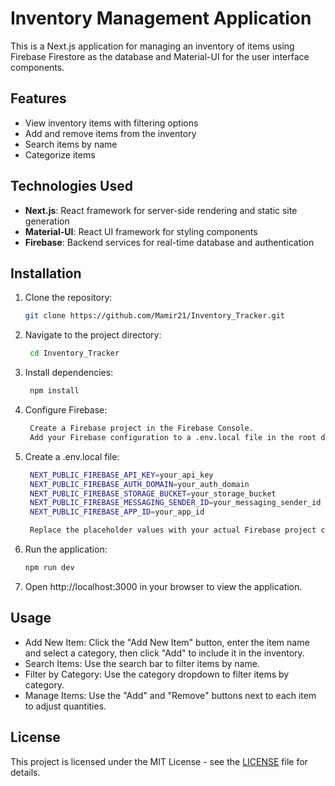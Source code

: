 # Inventory Management Application

This is a Next.js application for managing an inventory of items using Firebase Firestore as the database and Material-UI for the user interface components.

## Features

- View inventory items with filtering options
- Add and remove items from the inventory
- Search items by name
- Categorize items

## Technologies Used

- **Next.js**: React framework for server-side rendering and static site generation
- **Material-UI**: React UI framework for styling components
- **Firebase**: Backend services for real-time database and authentication

## Installation

1. Clone the repository:
   ```bash
   git clone https://github.com/Mamir21/Inventory_Tracker.git

2. Navigate to the project directory:
   ```bash
    cd Inventory_Tracker

3. Install dependencies:
   ```bash
    npm install

4. Configure Firebase:
   ```bash
    Create a Firebase project in the Firebase Console.
    Add your Firebase configuration to a .env.local file in the root directory of your project.
   
5. Create a .env.local file:
   ```bash
    NEXT_PUBLIC_FIREBASE_API_KEY=your_api_key
    NEXT_PUBLIC_FIREBASE_AUTH_DOMAIN=your_auth_domain
    NEXT_PUBLIC_FIREBASE_STORAGE_BUCKET=your_storage_bucket
    NEXT_PUBLIC_FIREBASE_MESSAGING_SENDER_ID=your_messaging_sender_id
    NEXT_PUBLIC_FIREBASE_APP_ID=your_app_id

    Replace the placeholder values with your actual Firebase project credentials.

6. Run the application:
   ```bash
   npm run dev

7. Open http://localhost:3000 in your browser to view the application.

## Usage

- Add New Item: Click the "Add New Item" button, enter the item name and select a category, then click "Add" to include it in the inventory.
- Search Items: Use the search bar to filter items by name.
- Filter by Category: Use the category dropdown to filter items by category.
- Manage Items: Use the "Add" and "Remove" buttons next to each item to adjust quantities.

## License

This project is licensed under the MIT License - see the [LICENSE](LICENSE) file for details.
